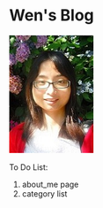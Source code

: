 # Wen's Blog
![image](https://github.com/smilezjw/Wen-Blog/blob/master/templates/static/images/Wen.JPG)


To Do List:
1. about_me page
2. category list
